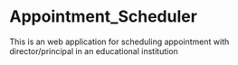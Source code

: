 # Appointment_Scheduler
This is an web application for scheduling appointment with director/principal in an educational institution
